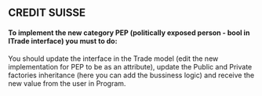 ## CREDIT SUISSE 

#### To implement the new category PEP (politically exposed person - bool in ITrade interface) you must to do:

You should update the interface in the Trade model (edit the new implementation for PEP to be as an attribute), update the Public and Private factories inheritance (here you can add the bussiness logic) and receive the new value from the user in Program.
